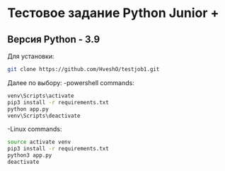 # Тестовое задание Python Junior +
## Версия Python - 3.9
Для установки:
```sh
git clone https://github.com/HveshO/testjob1.git
```
Далее по выбору:
-powershell commands:
```sh
venv\Scripts\activate
pip3 install -r requirements.txt
python app.py
venv\Scripts\deactivate
```
-Linux commands:
```sh
source activate venv
pip3 install -r requirements.txt
python3 app.py
deactivate
```
